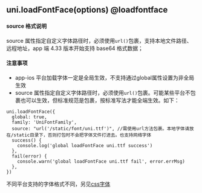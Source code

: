 ## uni.loadFontFace(options) @loadfontface

<!-- UTSAPIJSON.loadFontFace.description -->

<!-- UTSAPIJSON.loadFontFace.compatibility -->

<!-- UTSAPIJSON.loadFontFace.param -->

#### source 格式说明
source 属性指定自定义字体路径时，必须使用`url()`包裹，支持本地文件路径、远程地址，app 端 4.33 版本开始支持 base64 格式数据；

<!-- UTSAPIJSON.loadFontFace.returnValue -->

#### 注意事项
- app-ios 平台加载字体一定是全局生效，不支持通过global属性设置为非全局生效
- source 属性指定自定义字体路径时，必须使用`url()`包裹。可能某些平台不包裹也可以生效，但标准规范是包裹，按标准写法才能全端生效。如下：
```uts
uni.loadFontFace({
  global: true,
  family: 'UniFontFamily',
  source: "url('/static/font/uni.ttf')", //需使用url方法包裹。本地字体请放在/static目录下，否则打包时不会把字体文件打进去。也支持网络字体
  success() {
    console.log('global loadFontFace uni.ttf success')
  },
  fail(error) {
    console.warn('global loadFontFace uni.ttf fail', error.errMsg)
  },
})
```

不同平台支持的字体格式不同，另见[css字体](../css/font-family.md)

<!-- UTSAPIJSON.loadFontFace.example -->

<!-- UTSAPIJSON.loadFontFace.tutorial -->

<!-- UTSAPIJSON.general_type.name -->

<!-- UTSAPIJSON.general_type.param -->
